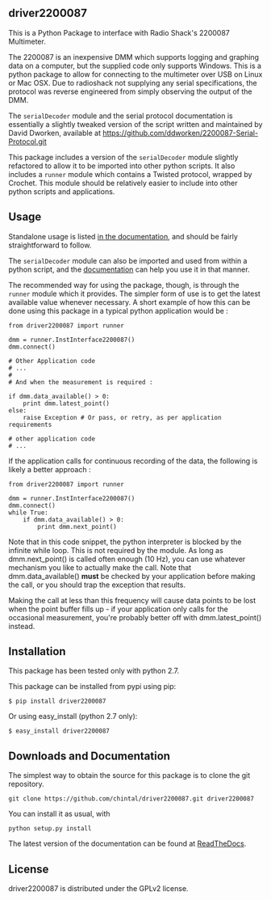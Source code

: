
## driver2200087

This is a Python Package to interface with Radio Shack's 2200087 Multimeter. 

The 2200087 is an inexpensive DMM which supports logging and graphing data on 
a computer, but the supplied code only supports Windows. This is a python package 
to allow for connecting to the multimeter over USB on Linux or Mac OSX. Due to 
radioshack not supplying any serial specifications, the protocol was reverse 
engineered from simply observing the output of the DMM.
 
The `serialDecoder` module and the serial protocol documentation is essentially a 
slightly tweaked version of the script written and maintained by David Dworken, 
available at https://github.com/ddworken/2200087-Serial-Protocol.git

This package includes a version of the `serialDecoder` module slightly refactored
to allow it to be imported into other python scripts. It also includes a `runner`
module which contains a Twisted protocol, wrapped by Crochet. This module should
be relatively easier to include into other python scripts and applications.

## Usage

Standalone usage is listed [in the documentation](http://driver2200087.readthedocs.org/en/latest/readme.html#installation-and-usage),
and should be fairly straightforward to follow. 

The `serialDecoder` module can also be imported and used from within a python script, 
and the [documentation](http://driver2200087.readthedocs.org/en/latest/driver2200087.html#module-driver2200087.serialDecoder) 
can help you use it in that manner.

The recommended way for using the package, though, is through the `runner` module which 
it provides. The simpler form of use is to get the latest available value whenever 
necessary. A short example of how this can be done using this package in a typical python 
application would be :

    from driver2200087 import runner
    
    dmm = runner.InstInterface2200087()
    dmm.connect()
    
    # Other Application code
    # ...
    #
    # And when the measurement is required :
    
    if dmm.data_available() > 0:
        print dmm.latest_point()
    else:
        raise Exception # Or pass, or retry, as per application requirements
    
    # other application code 
    # ...
            
If the application calls for continuous recording of the data, the following is likely a 
better approach :
    
    from driver2200087 import runner
    
    dmm = runner.InstInterface2200087()
    dmm.connect()
    while True:
        if dmm.data_available() > 0:
            print dmm.next_point()
            
Note that in this code snippet, the python interpreter is blocked by the infinite while 
loop. This is not required by the module. As long as dmm.next_point() is called often 
enough (10 Hz), you can use whatever mechanism you like to actually make the call. Note 
that dmm.data_available() **must** be checked by your application before making the call, 
or you should trap the exception that results. 

Making the call at less than this frequency will cause data points to be lost when the 
point buffer fills up - if your application only calls for the occasional measurement, 
you're probably better off with dmm.latest_point() instead. 

## Installation

This package has been tested only with python 2.7.

This package can be installed from pypi using pip: 

    $ pip install driver2200087
    
Or using easy_install (python 2.7 only):

    $ easy_install driver2200087

## Downloads and Documentation

The simplest way to obtain the source for this package is to clone the git repository.

    git clone https://github.com/chintal/driver2200087.git driver2200087
    
You can install it as usual, with 

    python setup.py install

The latest version of the documentation can be found at [ReadTheDocs](http://driver2200087.readthedocs.org/en/latest/index.html).

## License

driver2200087 is distributed under the GPLv2 license. 




